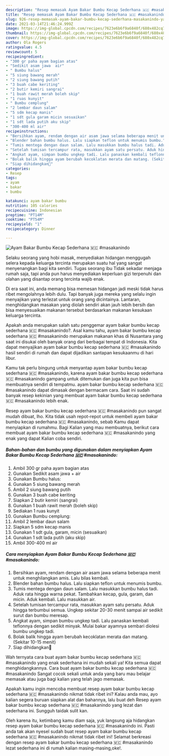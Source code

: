 ```yaml
---
description: "Resep memasak Ayam Bakar Bumbu Kecap Sederhana 🇲🇨 #masakanindo yang enak Untuk Jualan"
title: "Resep memasak Ayam Bakar Bumbu Kecap Sederhana 🇲🇨 #masakanindo yang enak Untuk Jualan"
slug: 926-resep-memasak-ayam-bakar-bumbu-kecap-sederhana-masakanindo-yang-enak-untuk-jualan
date: 2021-03-14T21:46:24.999Z
image: https://img-global.cpcdn.com/recipes/7623e6b6f9a6840f/680x482cq70/ayam-bakar-bumbu-kecap-sederhana-🇲🇨-masakanindo-foto-resep-utama.jpg
thumbnail: https://img-global.cpcdn.com/recipes/7623e6b6f9a6840f/680x482cq70/ayam-bakar-bumbu-kecap-sederhana-🇲🇨-masakanindo-foto-resep-utama.jpg
cover: https://img-global.cpcdn.com/recipes/7623e6b6f9a6840f/680x482cq70/ayam-bakar-bumbu-kecap-sederhana-🇲🇨-masakanindo-foto-resep-utama.jpg
author: Ola Rogers
ratingvalue: 4.5
reviewcount: 5
recipeingredient:
- "300 gr paha ayam bagian atas"
- "Sedikit asam jawa  air"
- " Bumbu halus"
- "5 siung bawang merah"
- "2 siung bawang putih"
- "3 buah cabe keriting"
- "2 butir kemiri sangrai"
- "1 buah rawit merah boleh skip"
- "1 ruas kunyit"
- " Bumbu cemplung"
- "2 lembar daun salam"
- "5 sdm kecap manis"
- "1 sdt gula garam micin sesuaikan"
- "1 sdt lada putih aku skip"
- "300-400 ml air"
recipeinstructions:
- "Bersihkan ayam, rendam dengan air asam jawa selama beberapa menit untuk menghilangkan amis. Lalu bilas kembali."
- "Blender bahan bumbu halus. Lalu siapkan teflon untuk menumis bumbu."
- "Tumis mentega dengan daun salam. Lalu masukkan bumbu halus tadi. Aduk rata hingga warna pekat. Tambahkan kecap, gula, garam, dan micin. Aduk kembali. Lalu masukkan air."
- "Setelah tumisan tercampur rata, masukkan ayam satu persatu. Aduk hingga terbumbui semua. Ungkep sekitar 20-30 menit sampai air sedikit surut dan bumbu meresap."
- "Angkat ayam, simpan bumbu ungkep tadi. Lalu panaskan kembali teflonnya dengan sedikit minyak. Mulai bakar ayamnya sembari diolesi bumbu ungkep tadi."
- "Bolak balik hingga ayam berubah kecoklatan merata dan matang. (Sekitar 10-15 menit)"
- "Siap dihidangkan🥰"
categories:
- Resep
tags:
- ayam
- bakar
- bumbu

katakunci: ayam bakar bumbu 
nutrition: 105 calories
recipecuisine: Indonesian
preptime: "PT14M"
cooktime: "PT54M"
recipeyield: "1"
recipecategory: Dinner

---
```



![Ayam Bakar Bumbu Kecap Sederhana 🇲🇨 #masakanindo](https://img-global.cpcdn.com/recipes/7623e6b6f9a6840f/680x482cq70/ayam-bakar-bumbu-kecap-sederhana-🇲🇨-masakanindo-foto-resep-utama.jpg)

Selaku seorang yang hobi masak, menyediakan hidangan menggugah selera kepada keluarga tercinta merupakan suatu hal yang sangat menyenangkan bagi kita sendiri. Tugas seorang ibu Tidak sekadar menjaga rumah saja, tapi anda pun harus menyediakan keperluan gizi terpenuhi dan olahan yang disantap orang tercinta wajib enak.

Di era  saat ini, anda memang bisa memesan hidangan jadi meski tidak harus ribet mengolahnya lebih dulu. Tapi banyak juga mereka yang selalu ingin menyajikan yang terlezat untuk orang yang dicintainya. Lantaran, menghidangkan masakan yang diolah sendiri akan jauh lebih bersih dan bisa menyesuaikan makanan tersebut berdasarkan makanan kesukaan keluarga tercinta. 



Apakah anda merupakan salah satu penggemar ayam bakar bumbu kecap sederhana 🇲🇨 #masakanindo?. Asal kamu tahu, ayam bakar bumbu kecap sederhana 🇲🇨 #masakanindo merupakan makanan khas di Nusantara yang saat ini disukai oleh banyak orang dari berbagai tempat di Indonesia. Kita dapat menyajikan ayam bakar bumbu kecap sederhana 🇲🇨 #masakanindo hasil sendiri di rumah dan dapat dijadikan santapan kesukaanmu di hari libur.

Kamu tak perlu bingung untuk menyantap ayam bakar bumbu kecap sederhana 🇲🇨 #masakanindo, karena ayam bakar bumbu kecap sederhana 🇲🇨 #masakanindo gampang untuk ditemukan dan juga kita pun bisa membuatnya sendiri di tempatmu. ayam bakar bumbu kecap sederhana 🇲🇨 #masakanindo dapat dimasak dengan bermacam cara. Saat ini sudah banyak resep kekinian yang membuat ayam bakar bumbu kecap sederhana 🇲🇨 #masakanindo lebih enak.

Resep ayam bakar bumbu kecap sederhana 🇲🇨 #masakanindo pun sangat mudah dibuat, lho. Kita tidak usah repot-repot untuk membeli ayam bakar bumbu kecap sederhana 🇲🇨 #masakanindo, sebab Kamu dapat menyiapkan di rumahmu. Bagi Kalian yang mau membuatnya, berikut cara membuat ayam bakar bumbu kecap sederhana 🇲🇨 #masakanindo yang enak yang dapat Kalian coba sendiri.

<!--inarticleads1-->

##### Bahan-bahan dan bumbu yang digunakan dalam menyiapkan Ayam Bakar Bumbu Kecap Sederhana 🇲🇨 #masakanindo:

1. Ambil 300 gr paha ayam bagian atas
1. Gunakan Sedikit asam jawa + air
1. Gunakan  Bumbu halus:
1. Gunakan 5 siung bawang merah
1. Ambil 2 siung bawang putih
1. Gunakan 3 buah cabe keriting
1. Siapkan 2 butir kemiri (sangrai)
1. Gunakan 1 buah rawit merah (boleh skip)
1. Sediakan 1 ruas kunyit
1. Gunakan  Bumbu cemplung:
1. Ambil 2 lembar daun salam
1. Siapkan 5 sdm kecap manis
1. Gunakan 1 sdt gula, garam, micin (sesuaikan)
1. Gunakan 1 sdt lada putih (aku skip)
1. Ambil 300-400 ml air




<!--inarticleads2-->

##### Cara menyiapkan Ayam Bakar Bumbu Kecap Sederhana 🇲🇨 #masakanindo:

1. Bersihkan ayam, rendam dengan air asam jawa selama beberapa menit untuk menghilangkan amis. Lalu bilas kembali.
1. Blender bahan bumbu halus. Lalu siapkan teflon untuk menumis bumbu.
1. Tumis mentega dengan daun salam. Lalu masukkan bumbu halus tadi. Aduk rata hingga warna pekat. Tambahkan kecap, gula, garam, dan micin. Aduk kembali. Lalu masukkan air.
1. Setelah tumisan tercampur rata, masukkan ayam satu persatu. Aduk hingga terbumbui semua. Ungkep sekitar 20-30 menit sampai air sedikit surut dan bumbu meresap.
1. Angkat ayam, simpan bumbu ungkep tadi. Lalu panaskan kembali teflonnya dengan sedikit minyak. Mulai bakar ayamnya sembari diolesi bumbu ungkep tadi.
1. Bolak balik hingga ayam berubah kecoklatan merata dan matang. (Sekitar 10-15 menit)
1. Siap dihidangkan🥰




Wah ternyata cara buat ayam bakar bumbu kecap sederhana 🇲🇨 #masakanindo yang enak sederhana ini mudah sekali ya! Kita semua dapat menghidangkannya. Cara buat ayam bakar bumbu kecap sederhana 🇲🇨 #masakanindo Sangat cocok sekali untuk anda yang baru mau belajar memasak atau juga bagi kalian yang telah jago memasak.

Apakah kamu ingin mencoba membuat resep ayam bakar bumbu kecap sederhana 🇲🇨 #masakanindo nikmat tidak ribet ini? Kalau anda mau, ayo kalian segera buruan siapkan alat dan bahannya, lalu buat deh Resep ayam bakar bumbu kecap sederhana 🇲🇨 #masakanindo yang lezat dan sederhana ini. Sungguh taidak sulit kan. 

Oleh karena itu, ketimbang kamu diam saja, yuk langsung aja hidangkan resep ayam bakar bumbu kecap sederhana 🇲🇨 #masakanindo ini. Pasti anda tak akan nyesel sudah buat resep ayam bakar bumbu kecap sederhana 🇲🇨 #masakanindo nikmat tidak ribet ini! Selamat berkreasi dengan resep ayam bakar bumbu kecap sederhana 🇲🇨 #masakanindo lezat sederhana ini di rumah kalian masing-masing,oke!.

